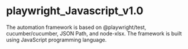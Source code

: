 # playwright_Javascript_v1.0
The automation framework is based on @playwright/test, cucumber/cucumber, JSON Path, and node-xlsx. The framework is built using JavaScript programming language.
